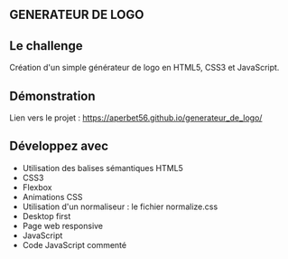 ## GENERATEUR DE LOGO

## Le challenge

Création d'un simple générateur de logo en HTML5, CSS3 et JavaScript.

## Démonstration

Lien vers le projet : https://aperbet56.github.io/generateur_de_logo/

## Développez avec

- Utilisation des balises sémantiques HTML5
- CSS3
- Flexbox
- Animations CSS
- Utilisation d'un normaliseur : le fichier normalize.css
- Desktop first
- Page web responsive
- JavaScript
- Code JavaScript commenté
